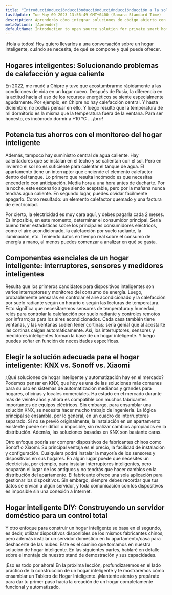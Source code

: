 ```yaml
---
title: "Introducciónducciónducciónducciónducciónducciónducción a la solución de código abierto para hogares inteligentes privados"
lastUpdate: Tue May 09 2023 13:56:49 GMT+0400 (Samara Standard Time)
description: Aprenderás cómo integrar soluciones de código abierto con dispositivos inteligentes económicos para hacer que tu hogar inteligente esté orientado de forma privada y no dependa de la nube en su funcionamiento.
metaOptions: [Aprender]
defaultName: Introduction to open source solution for private smart homes
---
```


<LessonImages src="smart-home-intro/open-source-private-smart-home-intro.png" imageClasses="mb full" />

<RoboAcademyText>
  ¡Hola a todos! Hoy quiero llevarlos a una conversación sobre un hogar inteligente, cuándo se necesita, de qué se compone y qué puede ofrecer.
</RoboAcademyText>

## Hogares inteligentes: Solucionando problemas de calefacción y agua caliente

En 2022, me mudé a Chipre y tuve que acostumbrarme rápidamente a las condiciones de vida en un lugar nuevo. Después de Rusia, la diferencia en la actitud hacia el uso de los recursos energéticos se siente especialmente agudamente. Por ejemplo, en Chipre no hay calefacción central. Y hasta diciembre, no podías pensar en ello. Y luego resultó que la temperatura de mi dormitorio es la misma que la temperatura fuera de la ventana. Para ser honesto, es incómodo dormir a +10 °C ... ¡brrr!

## Potencia tus ahorros con el monitoreo del hogar inteligente

Además, tampoco hay suministro central de agua caliente. Hay calentadores que se instalan en el techo y se calientan con el sol. Pero en invierno el sol no es suficiente para calentar el tanque de agua. El apartamento tiene un interruptor que enciende el elemento calefactor dentro del tanque. Lo primero que resulta incómodo es que necesitas encenderlo con anticipación. Media hora a una hora antes de ducharte. Por la noche, este escenario sigue siendo aceptable, pero por la mañana nunca tendrás agua caliente. En segundo lugar, puedes olvidar fácilmente apagarlo. Como resultado: un elemento calefactor quemado y una factura de electricidad.

Por cierto, la electricidad es muy cara aquí, y debes pagarla cada 2 meses. Es imposible, en este momento, determinar el consumidor principal. Sería bueno tener estadísticas sobre los principales consumidores eléctricos, como el aire acondicionado, la calefacción por suelo radiante, la iluminación, etc. Teniendo datos en tiempo real sobre el consumo de energía a mano, al menos puedes comenzar a analizar en qué se gasta.

## Componentes esenciales de un hogar inteligente: interruptores, sensores y medidores inteligentes

Resulta que los primeros candidatos para dispositivos inteligentes son varios interruptores y monitoreo del consumo de energía. Luego, probablemente pensarás en controlar el aire acondicionado y la calefacción por suelo radiante según un horario o según las lecturas de temperatura. Esto significa que necesitaremos sensores de temperatura y humedad, relés para controlar la calefacción por suelo radiante y controles remotos por infrarrojos para los aires acondicionados. Cada casa también tiene ventanas, y las ventanas suelen tener cortinas: sería genial que al acostarte las cortinas caigan automáticamente. Así, los interruptores, sensores y medidores inteligentes forman la base de un hogar inteligente. Y luego puedes soñar en función de necesidades específicas.

## Elegir la solución adecuada para el hogar inteligente: KNX vs. Sonoff vs. Xiaomi

¿Qué soluciones de hogar inteligente y automatización hay en el mercado? Podemos pensar en KNX, que hoy es una de las soluciones más comunes para su uso en sistemas de automatización medianos y grandes para hogares, oficinas y locales comerciales. Ha estado en el mercado durante más de veinte años y ahora es compatible con muchos fabricantes importantes de equipos eléctricos. Sin embargo, para ensamblar una solución KNX, se necesita hacer mucho trabajo de ingeniería. La lógica principal se ensambla, por lo general, en un cuadro de interruptores separado. Si no se previó originalmente, la instalación en un apartamento existente puede ser difícil o imposible, sin realizar cambios apropiados en la distribución. Además, las soluciones basadas en KNX son bastante caras.

Otro enfoque podría ser comprar dispositivos de fabricantes chinos como Sonoff o Xiaomi. Su principal ventaja es el precio, la facilidad de instalación y configuración. Cualquiera podrá instalar la mayoría de los sensores y dispositivos en sus hogares. En algún lugar puede que necesites un electricista, por ejemplo, para instalar interruptores inteligentes, pero ocuparán el lugar de los antiguos y no tendrás que hacer cambios en la distribución del apartamento. El fabricante ofrece una sola aplicación para gestionar los dispositivos. Sin embargo, siempre debes recordar que tus datos se envían a algún servidor, y toda comunicación con los dispositivos es imposible sin una conexión a Internet.


## Hogar inteligente DIY: Construyendo un servidor doméstico para un control total

Y otro enfoque para construir un hogar inteligente se basa en el segundo, es decir, utilizar dispositivos disponibles de los mismos fabricantes chinos, pero además instalar un servidor doméstico en tu apartamento/casa para deshacerte de las nubes. Este es el camino que tomamos en nuestra solución de hogar inteligente. En las siguientes partes, hablaré en detalle sobre el montaje de nuestro stand de demostración y sus capacidades.

<RoboAcademyText fWeight="500">
  ¡Eso es todo por ahora! En la próxima lección, profundizaremos en el lado práctico de la construcción de un hogar inteligente y te mostraremos cómo ensamblar un Tablero de Hogar Inteligente. ¡Mantente atento y prepárate para dar tu primer paso hacia la creación de un hogar completamente funcional y automatizado.
</RoboAcademyText>